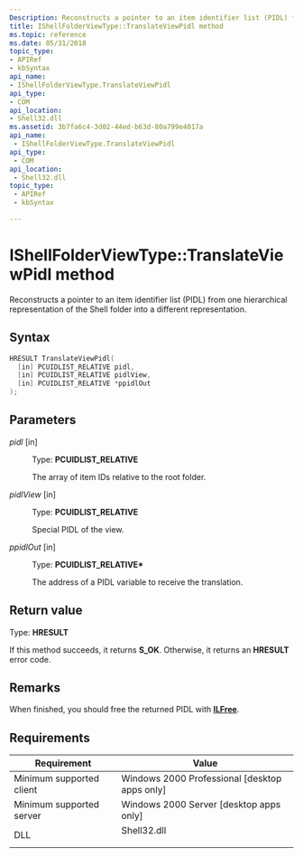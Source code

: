 ```yaml
---
Description: Reconstructs a pointer to an item identifier list (PIDL) from one hierarchical representation of the Shell folder into a different representation.
title: IShellFolderViewType::TranslateViewPidl method
ms.topic: reference
ms.date: 05/31/2018
topic_type: 
- APIRef
- kbSyntax
api_name: 
- IShellFolderViewType.TranslateViewPidl
api_type: 
- COM
api_location: 
- Shell32.dll
ms.assetid: 3b7fa6c4-3d02-44ed-b63d-80a799e4017a
api_name: 
 - IShellFolderViewType.TranslateViewPidl
api_type: 
 - COM
api_location: 
 - Shell32.dll
topic_type: 
 - APIRef
 - kbSyntax

---
```


# IShellFolderViewType::TranslateViewPidl method

Reconstructs a pointer to an item identifier list (PIDL) from one hierarchical representation of the Shell folder into a different representation.

## Syntax


```C++
HRESULT TranslateViewPidl(
  [in] PCUIDLIST_RELATIVE pidl,
  [in] PCUIDLIST_RELATIVE pidlView,
  [in] PCUIDLIST_RELATIVE *ppidlOut
);
```



## Parameters

<dl> <dt>

*pidl* \[in\]
</dt> <dd>

Type: **PCUIDLIST\_RELATIVE**

The array of item IDs relative to the root folder.

</dd> <dt>

*pidlView* \[in\]
</dt> <dd>

Type: **PCUIDLIST\_RELATIVE**

Special PIDL of the view.

</dd> <dt>

*ppidlOut* \[in\]
</dt> <dd>

Type: **PCUIDLIST\_RELATIVE\***

The address of a PIDL variable to receive the translation.

</dd> </dl>

## Return value

Type: **HRESULT**

If this method succeeds, it returns **S\_OK**. Otherwise, it returns an **HRESULT** error code.

## Remarks

When finished, you should free the returned PIDL with [**ILFree**](/windows/desktop/api/shlobj_core/nf-shlobj_core-ilfree).

## Requirements



| Requirement | Value |
|-------------------------------------|----------------------------------------------------------------------------------------|
| Minimum supported client<br/> | Windows 2000 Professional \[desktop apps only\]<br/>                             |
| Minimum supported server<br/> | Windows 2000 Server \[desktop apps only\]<br/>                                   |
| DLL<br/>                      | <dl> <dt>Shell32.dll</dt> </dl> |



 

 




